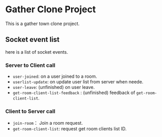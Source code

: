# Gather Clone Project

This is a gather town clone project.

## Socket event list

here is a list of socket events.

### Server to Client call
* `user-joined`: on a user joined to a room.
* `userlist-update`: on update user list from server when neede.
* `user-leave`: (unfinished) on user leave.
* `get-room-client-list-feedback` : (unfinished) feedback of `get-room-client-list`.

### Client to Server call

* `join-room`： Join a room request.
* `get-room-client-list`: request get room clients list ID.